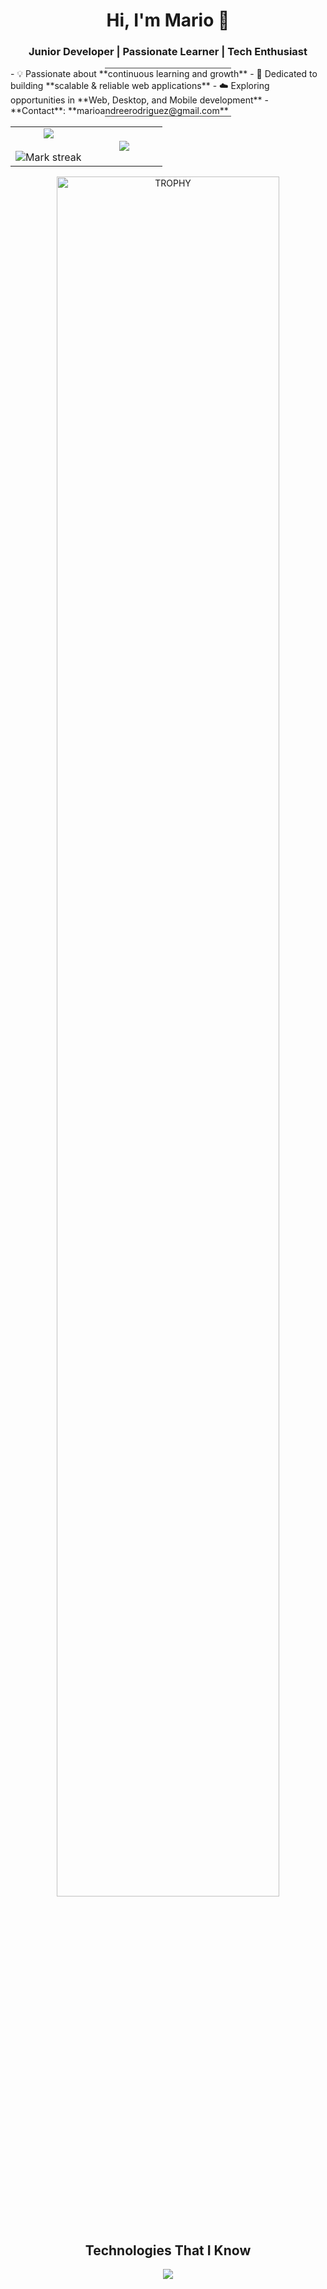 <div align="center">
  <h1>Hi, I'm Mario 👋</h1>
  <h3>Junior Developer | Passionate Learner | Tech Enthusiast</h3>
</div>

<hr style="height:1px; border:none; background-color:#444; width:40%; margin:auto;"/>
- 💡 Passionate about **continuous learning and growth**  
- 🌱 Dedicated to building **scalable & reliable web applications**  
- ☁️ Exploring opportunities in **Web, Desktop, and Mobile development**  
- **Contact**: **marioandreerodriguez@gmail.com**
  
<hr style="height:1px; border:none; background-color:#444; width:40%; margin:auto;"/>
  
<!--- stats & Trophy (start) -->
<p align="center">
  <!--- stats (start) -->
<table align="center">
<tr border="none">
<td width="50%" align="center">
  
  <img  align="center"  src="https://github-readme-stats.vercel.app/api?username=1010nishant&theme=dark&show_icons=true&count_private=true" />
  <br></br>
  <img  title="🔥 Get streak stats for your profile at git.io/streak-stats" alt="Mark streak" src="https://github-readme-streak-stats.herokuapp.com/?user=1010nishant&theme=dark&hide_border=false" /> 
</td>

<td width="50%" align="center">

  <img  align="center"  src="https://github-readme-stats.anuraghazra1.vercel.app/api/top-langs/?username=1010nishant&theme=dark&hide_border=false&no-bg=true&no-frame=true&langs_count=10"/>
  
  </td>
</tr>
</table>
<!--- stats (end) -->

<!--- trophy (start) -->
<div align=center>
  <a href="https://github.com/ryo-ma/github-profile-trophy" title="Go to Source">
      <img align="center" width=84% src="https://github-profile-trophy.vercel.app/?username=1010nishant&theme=radical&row=1&column=7&margin-h=15&margin-w=5&no-bg=true" alt="TROPHY" />
    </a>
</div>
<!--- trophy (start) -->


</p>        
<!--- stats (end) -->


<!--h1 without bottom border-->
<div id="user-content-toc">
  <div align="center">
    <h2>Technologies That I Know</h2>
  </div>
</div>
<!--tech stack icons-->
<p align="center">
  <a href="https://skillicons.dev">
    <img src="https://skillicons.dev/icons?i=git,css,express,github,html,java,js,linux,mongodb,mysql,nodejs,postman,react,vscode&perline=14" />
  </a>
</p>
